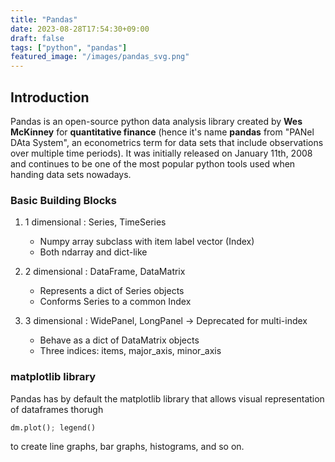 ```yaml
---
title: "Pandas"
date: 2023-08-28T17:54:30+09:00
draft: false
tags: ["python", "pandas"]
featured_image: "/images/pandas_svg.png"
---
```


## Introduction

Pandas is an open-source python data analysis library created by **Wes McKinney** for **quantitative finance** (hence it's name **pandas** from "PANel DAta System", an econometrics term for data sets that include observations over multiple time periods). It was initially released on January 11th, 2008 and continues to be one of the most popular python tools used when handing data sets nowadays.  


### Basic Building Blocks

1. 1 dimensional : Series, TimeSeries
    - Numpy array subclass with item label vector (Index)
    - Both ndarray and dict-like

2. 2 dimensional : DataFrame, DataMatrix
    - Represents a dict of Series objects
    - Conforms Series to a common Index

3. 3 dimensional : WidePanel, LongPanel -> Deprecated for multi-index
    - Behave as a dict of DataMatrix objects
    - Three indices: items, major_axis, minor_axis

### matplotlib library
Pandas has by default the matplotlib library that allows visual representation of dataframes thorugh 
```python
dm.plot(); legend()
```
to create line graphs, bar graphs, histograms, and so on.